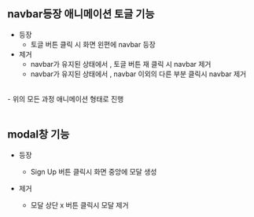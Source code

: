 ## navbar등장 애니메이션 토글 기능
- 등장
    - 토글 버튼 클릭 시 화면 왼편에 navbar 등장
- 제거
    - navbar가 유지된 상태에서 , 토글 버튼 재 클릭 시 navbar 제거
    - navbar가 유지된 상태에서 , navbar 이외의 다른 부분 클릭시 navbar 제거
<br>
- 위의 모든 과정 애니메이션 형태로 진행


<br>
<br>

## modal창 기능
 - 등장
    - Sign Up 버튼 클릭시 화면 중앙에 모달 생성

- 제거
    - 모달 상단 x 버튼 클릭시 모달 제거